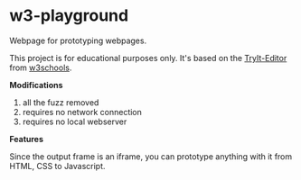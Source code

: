 # w3-playground

Webpage for prototyping webpages.

This project is for educational purposes only. It's based on the [TryIt-Editor](http://www.w3schools.com/html/tryit.asp?filename=tryhtml_default) from [w3schools](http://www.w3schools.com).

**Modifications**

1. all the fuzz removed
2. requires no network connection
3. requires no local webserver

**Features**

Since the output frame is an iframe, you can prototype anything with it from HTML, CSS to Javascript.
